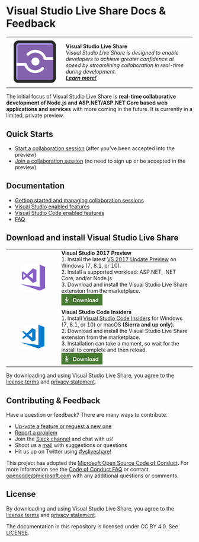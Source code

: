 # Visual Studio Live Share Docs & Feedback

<table style="width: 100%; border-style: none;"><tr>
<td style="width: 140px; text-align: center;"><a href="http://aka.ms/vsls"><img src="docs/media/vsls-icon.png" style="width: 128px; height: 128px;" /></a></td>
<td><strong>Visual Studio Live Share</strong><br />
<i>Visual Studio Live Share is designed to enable developers to achieve greater confidence at speed by streamlining collaboration in real-time during development.<br />
<strong><a href="http://aka.ms/vsls">Learn more!</a></strong></i>
</td>
</tr></table>

The initial focus of Visual Studio Live Share is **real-time collaborative development of Node.js and ASP.NET/ASP.NET Core based web applications and services** with more coming in the future. It is currently in a limited, private preview.

## Quick Starts

- [Start a collaboration session](welcome/welcome-owner.md) (after you've been accepted into the preview)
- [Join a collaboration session](welcome/welcome-joiner.md) (no need to sign up or be accepted in the preview)

## Documentation

- [Getting started and managing collaboration sessions](docs/getting-started.md)
- [Visual Studio enabled features](docs/collab-vs.md)
- [Visual Studio Code enabled features](docs/collab-vscode.md)
- [FAQ](http://aka.ms/vsls-faq)

## Download and install Visual Studio Live Share

<table style="width: 100%; border-style: none;">
<tr>
    <td style="width: 128px; text-align: center; border:none;"><img src="docs/media/vs-icon.png" /></td>
    <td>
        <strong>Visual Studio 2017 Preview</strong><br />
       1. Install the latest <a href="https://www.visualstudio.com/vs/preview/">VS 2017 Update Preview</a> on Windows (7, 8.1, or 10).<br/>
       2. Install a supported workload: ASP.NET, .NET Core, and/or Node.js<br />
       3. Download and install the Visual Studio Live Share extension from the marketplace. <br />
       <a href="http://aka.ms/vsls-dl/vs"><img style="padding: 0; spacing: 0;" src="docs/media/download.png"></a><br />
    </td>
</tr>
<tr>
    <td style="width: 128px; text-align: center; border:none;"><img src="docs/media/vscode-icon.png" /></td>
    <td>
        <strong>Visual Studio Code Insiders</strong><br />
        1. Install <a href="https://code.visualstudio.com/insiders/">Visual Studio Code Insiders</a> for Windows (7, 8.1, or 10) or macOS <b>(Sierra and up only).</b><br />
        2. Download and install the Visual Studio Live Share extension from the marketplace. <br />
        3. Installation can take a moment, so wait for the install to complete and then reload.<br />
        <a href="http://aka.ms/vsls-dl/vscode"><img src="docs/media/download.png"></a>
    </td>
</tr>
</table>

By downloading and using Visual Studio Live Share, you agree to the [license terms](http://aka.ms/vsls-license) and [privacy statement](https://www.microsoft.com/en-us/privacystatement/EnterpriseDev/default.aspx).

## Contributing & Feedback

Have a question or feedback? There are many ways to contribute.

- [Up-vote a feature or request a new one](https://aka.ms/vsls-feature-requests)
- [Report a problem](CONTRIBUTING.md#filing-problem-reports)
- Join the [Slack channel](http://live-share.slack.com) and chat with us!
- Shoot us a [mail](mailto:vsls-feedback@microsoft.com) with suggestions or questions
- Hit us up on Twitter using [#vsliveshare](https://twitter.com/search?f=tweets&q=%23vsliveshare&src=typd)!

This project has adopted the [Microsoft Open Source Code of Conduct](https://opensource.microsoft.com/codeofconduct/).
For more information see the [Code of Conduct FAQ](https://opensource.microsoft.com/codeofconduct/faq/) or
contact [opencode@microsoft.com](mailto:opencode@microsoft.com) with any additional questions or comments.

## License

By downloading and using Visual Studio Live Share, you agree to the [license terms](http://aka.ms/vsls-license) and [privacy statement](https://www.microsoft.com/en-us/privacystatement/EnterpriseDev/default.aspx).

The documentation in this repository is licensed under CC BY 4.0. See [LICENSE](LICENSE).
